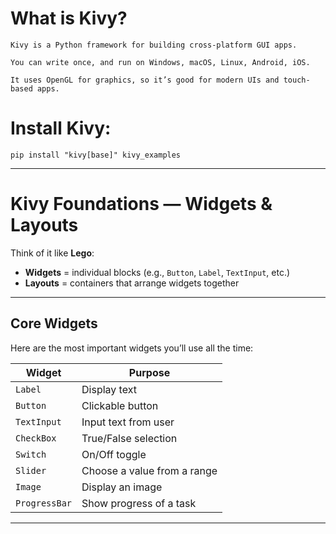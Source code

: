 # What is Kivy?

    Kivy is a Python framework for building cross-platform GUI apps.

    You can write once, and run on Windows, macOS, Linux, Android, iOS.

    It uses OpenGL for graphics, so it’s good for modern UIs and touch-based apps.

# Install Kivy:
    pip install "kivy[base]" kivy_examples

---

# Kivy Foundations — Widgets & Layouts

Think of it like **Lego**:  

- **Widgets** = individual blocks (e.g., `Button`, `Label`, `TextInput`, etc.)  
- **Layouts** = containers that arrange widgets together  

---

## Core Widgets

Here are the most important widgets you’ll use all the time:

| **Widget**    | **Purpose**                      |
|---------------|----------------------------------|
| `Label`       | Display text                     |
| `Button`      | Clickable button                 |
| `TextInput`   | Input text from user             |
| `CheckBox`    | True/False selection             |
| `Switch`      | On/Off toggle                    |
| `Slider`      | Choose a value from a range      |
| `Image`       | Display an image                 |
| `ProgressBar` | Show progress of a task          |

---
